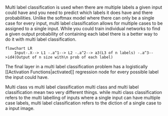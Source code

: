 Multi label classification is used when there are multiple labels a given input could have and you need to predict which labels it does have and there probabilities. Unlike the softmax model where there can only be a single case for every input, multi label classification allows for multiple cases to be assigned to a single input. While you could train individual networks to find a given output probability of containing each label there is a better way to do it with multi label classification.

```mermaid
flowchart LR
    Input-.X--> L1 -.a^1--> L2 -.a^2--> a3(L3 of n labels) -.a^3-->id4(Output of n size with\n prob of each label)
```

The final layer in a multi label classification problem has a logistically [[Activation Functions|activated]] regression node for every possible label the input could have.

Multi class vs multi label classification
multi class and multi label classification mean two very different things. while multi class classification refers to the multi labelling of inputs where a single input can have multiple case labels, multi label classification refers to the diction of a single case to a input image. 
